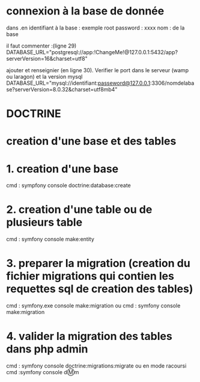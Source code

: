 # connexion à la base de donnée
dans .en
identifiant à la base : exemple root
password : xxxx
nom : de la base

il faut commenter :(ligne 29) 
DATABASE_URL="postgresql://app:!ChangeMe!@127.0.0.1:5432/app?serverVersion=16&charset=utf8"

ajouter et renseignier (en ligne 30). Verifier le port dans le serveur (wamp ou laragon) et la version mysql
DATABASE_URL="mysql://identifiant:passeword@127.0.0.1:3306/nomdelabase?serverVersion=8.0.32&charset=utf8mb4"

# DOCTRINE

# creation d'une base et des tables

# 1. creation d'une base
cmd : sympfony console doctrine:database:create

# 2. creation d'une table ou de plusieurs table
cmd : symfony console make:entity

# 3. preparer la migration (creation du fichier migrations qui contien les requettes sql de creation des tables)
cmd : symfony.exe console make:migration
ou cmd : symfony console make:migration

# 4. valider la migration des tables dans php admin
cmd : symfony console doctrine:migrations:migrate
ou en mode racoursi cmd :symfony console d:m:m


